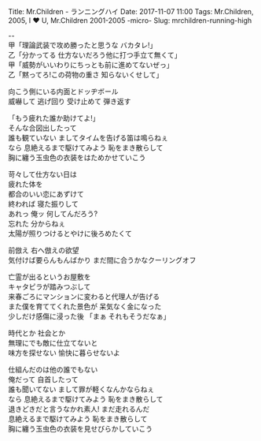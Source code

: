 Title: Mr.Children - ランニングハイ
Date: 2017-11-07 11:00
Tags: Mr.Children, 2005, I ♥ U, Mr.Children 2001-2005 -micro-
Slug: mrchildren-running-high


--  
甲「理論武装で攻め勝ったと思うな バカタレ!」  
乙「分かってる 仕方ないだろう他に打つ手立て無くて」  
甲「威勢がいいわりにちっとも前に進めてないぜっ」  
乙「黙ってろ!この荷物の重さ 知らないくせして」  
  
向こう側にいる内面とドッヂボール  
威嚇して 逃げ回り 受け止めて 弾き返す  
  
「もう疲れた誰か助けてよ!」  
そんな合図出したって  
誰も観ていない ましてタイムを告げる笛は鳴らねぇ  
なら 息絶えるまで駆けてみよう 恥をまき散らして  
胸に纏う玉虫色の衣装をはためかせていこう  
  
苛々して仕方ない日は  
疲れた体を  
都合のいい恋にあずけて  
終われば 寝た振りして  
あれっ 俺ッ 何してんだろう?  
忘れた 分からねぇ  
太陽が照りつけるとやけに後ろめたくて  
  
前倣え 右へ倣えの欲望  
気付けば要らんもんばかり まだ間に合うかなクーリングオフ  
  
亡霊が出るというお屋敷を  
キャタピラが踏みつぶして  
来春ごろにマンションに変わると代理人が告げる  
また僕を育ててくれた景色が 呆気なく金になった  
少しだけ感傷に浸った後 「まぁ それもそうだなぁ」  
  
時代とか 社会とか  
無理にでも敵に仕立てないと  
味方を探せない 愉快に暮らせないよ  
  
仕組んだのは他の誰でもない  
俺だって 自首したって  
誰も聞いてない まして罪が軽くなんかならねぇ  
なら 息絶えるまで駆けてみよう 恥をまき散らして  
退きどきだと言うなかれ素人! まだ走れるんだ  
息絶えるまで駆けてみよう 恥をまき散らして  
胸に纏う玉虫色の衣装を見せびらかしていこう  
